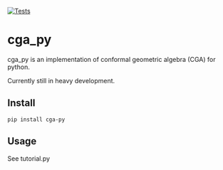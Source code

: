 [![Tests](https://github.com/physicspenguin/cga-py/actions/workflows/tests.yml/badge.svg)](https://github.com/physicspenguin/cga-py/actions/workflows/tests.yml)

# cga_py

cga_py is an implementation of conformal geometric algebra (CGA) for python.

Currently still in heavy development.

## Install
```
pip install cga-py
```

## Usage
See tutorial.py
